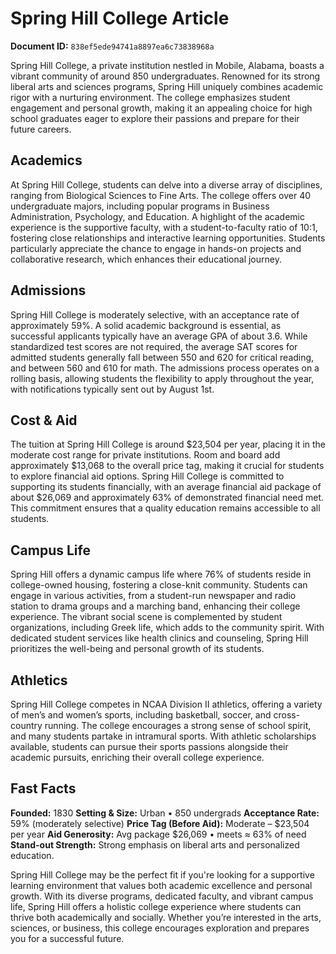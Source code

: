 # Spring Hill College Article

**Document ID:** `838ef5ede94741a8897ea6c73838968a`

Spring Hill College, a private institution nestled in Mobile, Alabama, boasts a vibrant community of around 850 undergraduates. Renowned for its strong liberal arts and sciences programs, Spring Hill uniquely combines academic rigor with a nurturing environment. The college emphasizes student engagement and personal growth, making it an appealing choice for high school graduates eager to explore their passions and prepare for their future careers.

## Academics
At Spring Hill College, students can delve into a diverse array of disciplines, ranging from Biological Sciences to Fine Arts. The college offers over 40 undergraduate majors, including popular programs in Business Administration, Psychology, and Education. A highlight of the academic experience is the supportive faculty, with a student-to-faculty ratio of 10:1, fostering close relationships and interactive learning opportunities. Students particularly appreciate the chance to engage in hands-on projects and collaborative research, which enhances their educational journey.

## Admissions
Spring Hill College is moderately selective, with an acceptance rate of approximately 59%. A solid academic background is essential, as successful applicants typically have an average GPA of about 3.6. While standardized test scores are not required, the average SAT scores for admitted students generally fall between 550 and 620 for critical reading, and between 560 and 610 for math. The admissions process operates on a rolling basis, allowing students the flexibility to apply throughout the year, with notifications typically sent out by August 1st.

## Cost & Aid
The tuition at Spring Hill College is around $23,504 per year, placing it in the moderate cost range for private institutions. Room and board add approximately $13,068 to the overall price tag, making it crucial for students to explore financial aid options. Spring Hill College is committed to supporting its students financially, with an average financial aid package of about $26,069 and approximately 63% of demonstrated financial need met. This commitment ensures that a quality education remains accessible to all students.

## Campus Life
Spring Hill offers a dynamic campus life where 76% of students reside in college-owned housing, fostering a close-knit community. Students can engage in various activities, from a student-run newspaper and radio station to drama groups and a marching band, enhancing their college experience. The vibrant social scene is complemented by student organizations, including Greek life, which adds to the community spirit. With dedicated student services like health clinics and counseling, Spring Hill prioritizes the well-being and personal growth of its students.

## Athletics
Spring Hill College competes in NCAA Division II athletics, offering a variety of men’s and women’s sports, including basketball, soccer, and cross-country running. The college encourages a strong sense of school spirit, and many students partake in intramural sports. With athletic scholarships available, students can pursue their sports passions alongside their academic pursuits, enriching their overall college experience.

## Fast Facts
**Founded:** 1830
**Setting & Size:** Urban • 850 undergrads
**Acceptance Rate:** 59% (moderately selective)
**Price Tag (Before Aid):** Moderate – $23,504 per year
**Aid Generosity:** Avg package $26,069 • meets ≈ 63% of need
**Stand-out Strength:** Strong emphasis on liberal arts and personalized education.

Spring Hill College may be the perfect fit if you're looking for a supportive learning environment that values both academic excellence and personal growth. With its diverse programs, dedicated faculty, and vibrant campus life, Spring Hill offers a holistic college experience where students can thrive both academically and socially. Whether you’re interested in the arts, sciences, or business, this college encourages exploration and prepares you for a successful future.
